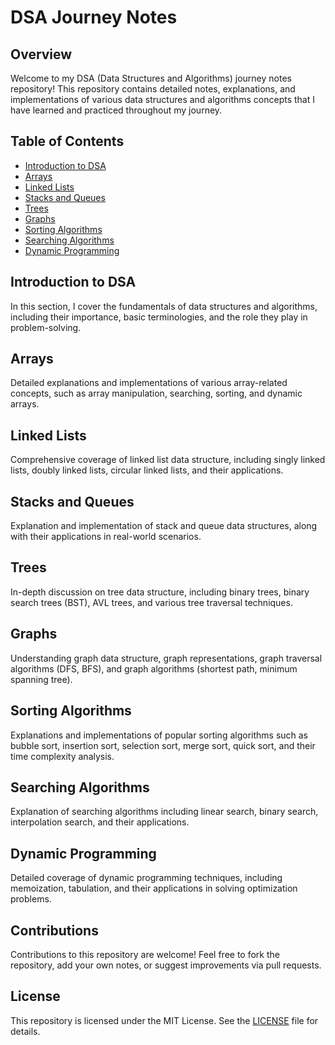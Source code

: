 # DSA Journey Notes

## Overview

Welcome to my DSA (Data Structures and Algorithms) journey notes repository! This repository contains detailed notes, explanations, and implementations of various data structures and algorithms concepts that I have learned and practiced throughout my journey.

## Table of Contents

- [Introduction to DSA](#introduction-to-dsa)
- [Arrays](#arrays)
- [Linked Lists](#linked-lists)
- [Stacks and Queues](#stacks-and-queues)
- [Trees](#trees)
- [Graphs](#graphs)
- [Sorting Algorithms](#sorting-algorithms)
- [Searching Algorithms](#searching-algorithms)
- [Dynamic Programming](#dynamic-programming)

## Introduction to DSA

In this section, I cover the fundamentals of data structures and algorithms, including their importance, basic terminologies, and the role they play in problem-solving.

## Arrays

Detailed explanations and implementations of various array-related concepts, such as array manipulation, searching, sorting, and dynamic arrays.

## Linked Lists

Comprehensive coverage of linked list data structure, including singly linked lists, doubly linked lists, circular linked lists, and their applications.

## Stacks and Queues

Explanation and implementation of stack and queue data structures, along with their applications in real-world scenarios.

## Trees

In-depth discussion on tree data structure, including binary trees, binary search trees (BST), AVL trees, and various tree traversal techniques.

## Graphs

Understanding graph data structure, graph representations, graph traversal algorithms (DFS, BFS), and graph algorithms (shortest path, minimum spanning tree).

## Sorting Algorithms

Explanations and implementations of popular sorting algorithms such as bubble sort, insertion sort, selection sort, merge sort, quick sort, and their time complexity analysis.

## Searching Algorithms

Explanation of searching algorithms including linear search, binary search, interpolation search, and their applications.

## Dynamic Programming

Detailed coverage of dynamic programming techniques, including memoization, tabulation, and their applications in solving optimization problems.

## Contributions

Contributions to this repository are welcome! Feel free to fork the repository, add your own notes, or suggest improvements via pull requests.

## License

This repository is licensed under the MIT License. See the [LICENSE](LICENSE) file for details.


